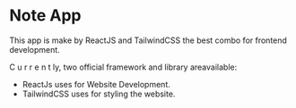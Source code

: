 # Note App

This app is make by ReactJS and TailwindCSS the best combo for frontend development.

C u r r e n t ly, two official framework and library areavailable:

- ReactJs uses for Website Development.
- TailwindCSS uses for styling the website.
